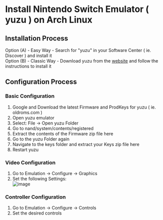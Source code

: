 # Install Nintendo Switch Emulator ( yuzu ) on Arch Linux

## Installation Process

Option (A) - Easy Way - Search for "yuzu" in your Software Center ( ie. Discover ) and install it  
Option (B) - Classic Way - Download yuzu from the [website](https://yuzu-emu.org/downloads/#linux) and follow the instructions to install it  

## Configuration Process

### Basic Configuration
1. Google and Download the latest Firmware and ProdKeys for yuzu ( ie. oldroms.com )
2. Open yuzu emulator
3. Select: File -> Open yuzu Folder
4. Go to nand/system/contents/registered
5. Extract the contents of the Firmware zip file here
6. Go to the yuzu Folder again
7. Navigate to the keys folder and extract your Keys zip file here
8. Restart yuzu

### Video Configuration
1. Go to Emulation -> Configure -> Graphics
2. Set the following Settings:  
   ![image](https://github.com/sonus89/linux_scripts/assets/10185202/8d472786-a798-4f11-a225-1f9b60b96cf2)


### Controller Configuration
1. Go to Emulation -> Configure -> Controls
2. Set the desired controls
